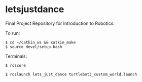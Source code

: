 # letsjustdance
Final Project Repository for Introduction to Robotics. 


To run:

```
$ cd ~/catkin_ws && catkin_make
$ source devel/setup.bash  
```


Terminals:

```
$ roscore
```

```
$ roslaunch lets_just_dance turtlebot3_custom_world.launch
```
